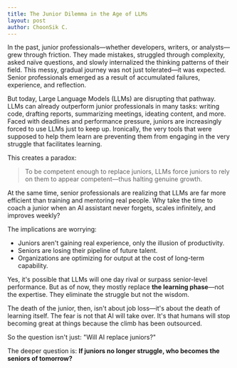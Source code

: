 ```yaml
---
title: The Junior Dilemma in the Age of LLMs
layout: post
author: ChoonSik C.
---
```


In the past, junior professionals—whether developers, writers, or analysts—grew through friction. They made mistakes, struggled through complexity, asked naïve questions, and slowly internalized the thinking patterns of their field. This messy, gradual journey was not just tolerated—it was expected. Senior professionals emerged as a result of accumulated failures, experience, and reflection.

But today, Large Language Models (LLMs) are disrupting that pathway. LLMs can already outperform junior professionals in many tasks: writing code, drafting reports, summarizing meetings, ideating content, and more. Faced with deadlines and performance pressure, juniors are increasingly forced to use LLMs just to keep up. Ironically, the very tools that were supposed to help them learn are preventing them from engaging in the very struggle that facilitates learning.

This creates a paradox:
> To be competent enough to replace juniors, LLMs force juniors to rely on them to appear competent—thus halting genuine growth.

At the same time, senior professionals are realizing that LLMs are far more efficient than training and mentoring real people. Why take the time to coach a junior when an AI assistant never forgets, scales infinitely, and improves weekly?

The implications are worrying:
- Juniors aren't gaining real experience, only the illusion of productivity.
- Seniors are losing their pipeline of future talent.
- Organizations are optimizing for output at the cost of long-term capability.

Yes, it's possible that LLMs will one day rival or surpass senior-level performance. But as of now, they mostly replace **the learning phase**—not the expertise. They eliminate the struggle but not the wisdom.

The death of the junior, then, isn't about job loss—it's about the death of learning itself. The fear is not that AI will take over. It's that humans will stop becoming great at things because the climb has been outsourced.

So the question isn't just: "Will AI replace juniors?"

The deeper question is: **If juniors no longer struggle, who becomes the seniors of tomorrow?**
